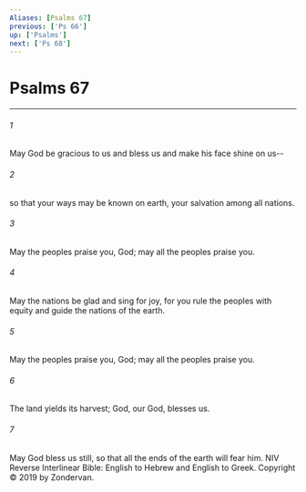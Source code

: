 ```yaml
---
Aliases: [Psalms 67]
previous: ['Ps 66']
up: ['Psalms']
next: ['Ps 68']
---
```

# Psalms 67

***


###### 1 
May God be gracious to us and bless us and make his face shine on us-- 

###### 2 
so that your ways may be known on earth, your salvation among all nations. 

###### 3 
May the peoples praise you, God; may all the peoples praise you. 

###### 4 
May the nations be glad and sing for joy, for you rule the peoples with equity and guide the nations of the earth. 

###### 5 
May the peoples praise you, God; may all the peoples praise you. 

###### 6 
The land yields its harvest; God, our God, blesses us. 

###### 7 
May God bless us still, so that all the ends of the earth will fear him. NIV Reverse Interlinear Bible: English to Hebrew and English to Greek. Copyright © 2019 by Zondervan.
